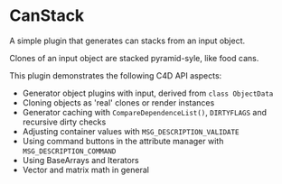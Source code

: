 # CanStack

A simple plugin that generates can stacks from an input object.

Clones of an input object are stacked pyramid-syle, like food cans.

This plugin demonstrates the following C4D API aspects:
* Generator object plugins with input, derived from `class ObjectData`
* Cloning objects as 'real' clones or render instances
* Generator caching with `CompareDependenceList()`, `DIRTYFLAGS` and recursive dirty checks
* Adjusting container values with `MSG_DESCRIPTION_VALIDATE`
* Using command buttons in the attribute manager with `MSG_DESCRIPTION_COMMAND`
* Using BaseArrays and Iterators
* Vector and matrix math in general
